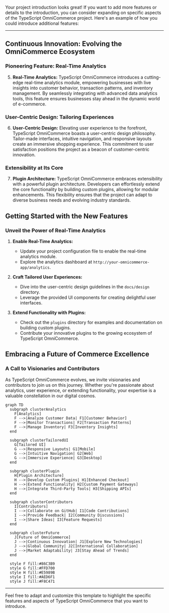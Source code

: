 Your project introduction looks great! If you want to add more features or details to the introduction, you can consider expanding on specific aspects of the TypeScript OmniCommerce project. Here's an example of how you could introduce additional features:

---

## Continuous Innovation: Evolving the OmniCommerce Ecosystem

### Pioneering Feature: Real-Time Analytics

5. **Real-Time Analytics:**
   TypeScript OmniCommerce introduces a cutting-edge real-time analytics module, empowering businesses with live insights into customer behavior, transaction patterns, and inventory management. By seamlessly integrating with advanced data analytics tools, this feature ensures businesses stay ahead in the dynamic world of e-commerce.

### User-Centric Design: Tailoring Experiences

6. **User-Centric Design:**
   Elevating user experience to the forefront, TypeScript OmniCommerce boasts a user-centric design philosophy. Tailor-made interfaces, intuitive navigation, and responsive layouts create an immersive shopping experience. This commitment to user satisfaction positions the project as a beacon of customer-centric innovation.

### Extensibility at Its Core

7. **Plugin Architecture:**
   TypeScript OmniCommerce embraces extensibility with a powerful plugin architecture. Developers can effortlessly extend the core functionality by building custom plugins, allowing for modular enhancements. This flexibility ensures that the project can adapt to diverse business needs and evolving industry standards.

## Getting Started with the New Features

### Unveil the Power of Real-Time Analytics

1. **Enable Real-Time Analytics:**

   - Update your project configuration file to enable the real-time analytics module.
   - Explore the analytics dashboard at `http://your-omnicommerce-app/analytics`.

2. **Craft Tailored User Experiences:**

   - Dive into the user-centric design guidelines in the `docs/design` directory.
   - Leverage the provided UI components for creating delightful user interfaces.

3. **Extend Functionality with Plugins:**
   - Check out the `plugins` directory for examples and documentation on building custom plugins.
   - Contribute your innovative plugins to the growing ecosystem of TypeScript OmniCommerce.

## Embracing a Future of Commerce Excellence

### A Call to Visionaries and Contributors

As TypeScript OmniCommerce evolves, we invite visionaries and contributors to join us on this journey. Whether you're passionate about analytics, user experience, or extending functionality, your expertise is a valuable constellation in our digital cosmos.

```mermaid
graph TD
  subgraph clusterAnalytics
    F[Analytics]
    F -->|Analyze Customer Data| F1[Customer Behavior]
    F -->|Monitor Transactions| F2[Transaction Patterns]
    F -->|Manage Inventory| F3[Inventory Insights]
  end

  subgraph clusterTailoredUI
    G[Tailored UI]
    G -->|Responsive Layouts| G1[Mobile]
    G -->|Intuitive Navigation| G2[Web]
    G -->|Immersive Experience| G3[Desktop]
  end

  subgraph clusterPlugin
    H[Plugin Architecture]
    H -->|Develop Custom Plugins| H1[Enhanced Checkout]
    H -->|Extend Functionality| H2[Custom Payment Gateways]
    H -->|Integrate Third-Party Tools| H3[Shipping APIs]
  end

  subgraph clusterContributors
    I[Contributors]
    I -->|Collaborate on GitHub| I1[Code Contributions]
    I -->|Provide Feedback| I2[Community Discussions]
    I -->|Share Ideas| I3[Feature Requests]
  end

  subgraph clusterFuture
    J[Future of OmniCommerce]
    J -->|Continuous Innovation| J1[Explore New Technologies]
    J -->|Global Community| J2[International Collaboration]
    J -->|Market Adaptability| J3[Stay Ahead of Trends]
  end

  style F fill:#86C3B9
  style G fill:#FFD700
  style H fill:#E5989B
  style I fill:#AED6F1
  style J fill:#F8C471

```

---

Feel free to adapt and customize this template to highlight the specific features and aspects of TypeScript OmniCommerce that you want to introduce.
